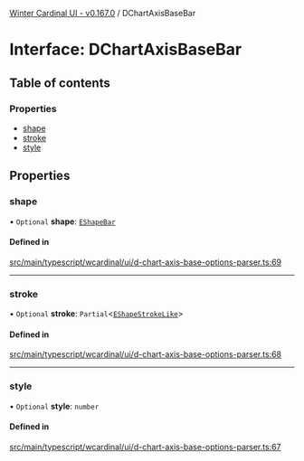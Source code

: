 [Winter Cardinal UI - v0.167.0](../index.md) / DChartAxisBaseBar

# Interface: DChartAxisBaseBar

## Table of contents

### Properties

- [shape](DChartAxisBaseBar.md#shape)
- [stroke](DChartAxisBaseBar.md#stroke)
- [style](DChartAxisBaseBar.md#style)

## Properties

### shape

• `Optional` **shape**: [`EShapeBar`](../classes/EShapeBar.md)

#### Defined in

[src/main/typescript/wcardinal/ui/d-chart-axis-base-options-parser.ts:69](https://github.com/winter-cardinal/winter-cardinal-ui/blob/v0.167.0/src/main/typescript/wcardinal/ui/d-chart-axis-base-options-parser.ts#L69)

___

### stroke

• `Optional` **stroke**: `Partial`<[`EShapeStrokeLike`](EShapeStrokeLike.md)\>

#### Defined in

[src/main/typescript/wcardinal/ui/d-chart-axis-base-options-parser.ts:68](https://github.com/winter-cardinal/winter-cardinal-ui/blob/v0.167.0/src/main/typescript/wcardinal/ui/d-chart-axis-base-options-parser.ts#L68)

___

### style

• `Optional` **style**: `number`

#### Defined in

[src/main/typescript/wcardinal/ui/d-chart-axis-base-options-parser.ts:67](https://github.com/winter-cardinal/winter-cardinal-ui/blob/v0.167.0/src/main/typescript/wcardinal/ui/d-chart-axis-base-options-parser.ts#L67)
